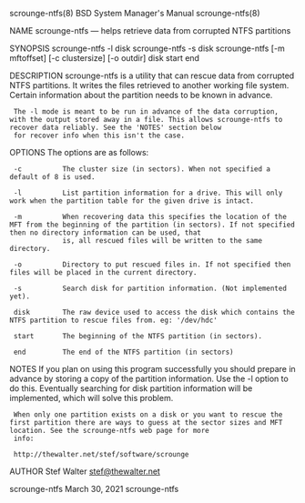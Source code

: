 scrounge-ntfs(8)                                                                  BSD System Manager's Manual                                                                  scrounge-ntfs(8)

NAME
     scrounge-ntfs — helps retrieve data from corrupted NTFS partitions

SYNOPSIS
     scrounge-ntfs -l disk
     scrounge-ntfs -s disk
     scrounge-ntfs [-m mftoffset] [-c clustersize] [-o outdir] disk start end

DESCRIPTION
     scrounge-ntfs is a utility that can rescue data from corrupted NTFS partitions. It writes the files retrieved to another working file system. Certain information about the partition
     needs to be known in advance.

     The -l mode is meant to be run in advance of the data corruption, with the output stored away in a file. This allows scrounge-ntfs to recover data reliably. See the 'NOTES' section below
     for recover info when this isn't the case.

OPTIONS
     The options are as follows:

     -c          The cluster size (in sectors). When not specified a default of 8 is used.

     -l          List partition information for a drive. This will only work when the partition table for the given drive is intact.

     -m          When recovering data this specifies the location of the MFT from the beginning of the partition (in sectors). If not specified then no directory information can be used, that
                 is, all rescued files will be written to the same directory.

     -o          Directory to put rescued files in. If not specified then files will be placed in the current directory.

     -s          Search disk for partition information. (Not implemented yet).

     disk        The raw device used to access the disk which contains the NTFS partition to rescue files from. eg: '/dev/hdc'

     start       The beginning of the NTFS partition (in sectors).

     end         The end of the NTFS partition (in sectors)

NOTES
     If you plan on using this program successfully you should prepare in advance by storing a copy of the partition information. Use the -l option to do this. Eventually searching for disk
     partition information will be implemented, which will solve this problem.

     When only one partition exists on a disk or you want to rescue the first partition there are ways to guess at the sector sizes and MFT location. See the scrounge-ntfs web page for more
     info:

     http://thewalter.net/stef/software/scrounge

AUTHOR
     Stef Walter <stef@thewalter.net>

scrounge-ntfs                                                                            March 30, 2021                                                                           scrounge-ntfs
